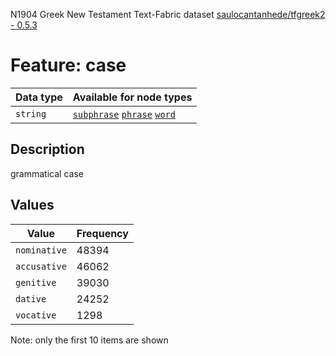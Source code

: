 <p>N1904 Greek New Testament Text-Fabric dataset <a href="https://github.com/saulocantanhede/tfgreek2">saulocantanhede/tfgreek2 - 0.5.3</a></p>

<h1>Feature: case</h1>

<table>
<thead>
<tr>
  <th>Data type</th>
  <th>Available for node types</th>
</tr>
</thead>
<tbody>
<tr>
  <td><code>string</code></td>
  <td><A HREF="featurebynodetype.md#subphrase"><code>subphrase</code></A> <A HREF="featurebynodetype.md#phrase"><code>phrase</code></A> <A HREF="featurebynodetype.md#word"><code>word</code></A></td>
</tr>
</tbody>
</table>

<h2>Description</h2>

<p>grammatical case</p>

<h2>Values</h2>

<table>
<thead>
<tr>
  <th>Value</th>
  <th>Frequency</th>
</tr>
</thead>
<tbody>
<tr>
  <td><code>nominative</code></td>
  <td>48394</td>
</tr>
<tr>
  <td><code>accusative</code></td>
  <td>46062</td>
</tr>
<tr>
  <td><code>genitive</code></td>
  <td>39030</td>
</tr>
<tr>
  <td><code>dative</code></td>
  <td>24252</td>
</tr>
<tr>
  <td><code>vocative</code></td>
  <td>1298</td>
</tr>
</tbody>
</table>

<p>Note: only the first 10 items are shown</p>
